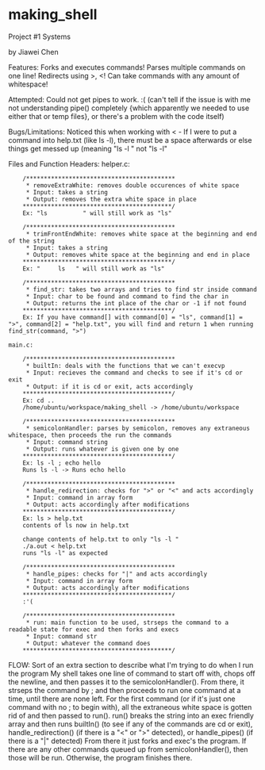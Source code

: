 # making_shell
Project #1 Systems

by Jiawei Chen 

Features: 
    Forks and executes commands!
	Parses multiple commands on one line!
	Redirects using >, <!
    Can take commands with any amount of whitespace! 
    
Attempted: 
    Could not get pipes to work. :( 
    (can't tell if the issue is with me not understanding pipe() completely {which apparently we needed to use either that or temp files}, or there's a problem with the code itself)
    
Bugs/Limitations:
    Noticed this when working with < - 
        If I were to put a command into help.txt (like ls -l), there must be a space afterwards or else things get messed up (meaning "ls -l " not "ls -l"
 
        
Files and Function Headers: 
    helper.c: 
    
        /******************************************
         * removeExtraWhite: removes double occurences of white space 
         * Input: takes a string 
         * Output: removes the extra white space in place 
        ******************************************/
        Ex: "ls          " will still work as "ls"
        
        /******************************************
         * trimFrontEndWhite: removes white space at the beginning and end of the string 
         * Input: takes a string 
         * Output: removes white space at the beginning and end in place
        ******************************************/
        Ex: "     ls   " will still work as "ls"
        
        /******************************************
         * find_str: takes two arrays and tries to find str inside command 
         * Input: char to be found and command to find the char in 
         * Output: returns the int place of the char or -1 if not found 
        ******************************************/
        Ex: If you have command[] with command[0] = "ls", command[1] = ">", command[2] = "help.txt", you will find and return 1 when running find_str(command, ">")
        
    main.c: 
    
        /******************************************
         * builtIn: deals with the functions that we can't execvp 
         * Input: recieves the command and checks to see if it's cd or exit 
         * Output: if it is cd or exit, acts accordingly
        ******************************************/
        Ex: cd ..
        /home/ubuntu/workspace/making_shell -> /home/ubuntu/workspace
        
        /******************************************
         * semicolonHandler: parses by semicolon, removes any extraneous whitespace, then proceeds the run the commands
         * Input: command string
         * Output: runs whatever is given one by one 
        ******************************************/
        Ex: ls -l ; echo hello 
        Runs ls -l -> Runs echo hello
        
        /******************************************
         * handle_redirection: checks for ">" or "<" and acts accordingly 
         * Input: command in array form 
         * Output: acts accordingly after modifications 
        ******************************************/
        Ex: ls > help.txt  
        contents of ls now in help.txt 
        
        change contents of help.txt to only "ls -l " 
        ./a.out < help.txt 
        runs "ls -l" as expected
    
        /******************************************
         * handle_pipes: checks for "|" and acts accordingly
         * Input: command in array form 
         * Output: acts accordingly after modifications 
        ******************************************/
        :'(
        
        /******************************************
         * run: main function to be used, strseps the command to a readable state for exec and then forks and execs
         * Input: command str 
         * Output: whatever the command does 
        ******************************************/
        
FLOW: 
    Sort of an extra section to describe what I'm trying to do when I run the program 
    My shell takes one line of command to start off with, chops off the newline, and then passes it to the semicolonHandler(). 
    From there, it strseps the command by ; and then proceeds to run one command at a time, until there are none left. 
    For the first command (or if it's just one command with no ; to begin with), all the extraneous white space is gotten rid of and then passed to run(). 
    run() breaks the string into an exec friendly array and then runs builtIn() (to see if any of the commands are cd or exit), handle_redirection() (if there is a "<" or ">" detected), or handle_pipes() (if there is a "|" detected)
    From there it just forks and exec's the program. 
    If there are any other commands queued up from semicolonHandler(), then those will be run. Otherwise, the program finishes there.